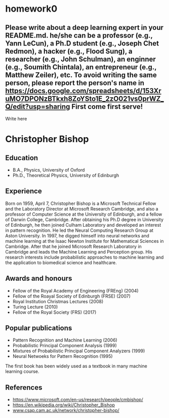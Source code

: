 # homework0
Please write about a deep learning expert in your README.md.
he/she can be a professor (e.g., Yann LeCun), a Ph.D student (e.g., Joseph Chet Redmon), a hacker (e.g., Flood Sung), a researcher (e.g., John Schulman), an enginner (e.g., Soumith Chintala), an entrepreneur (e.g., Matthew Zeiler), etc.
To avoid writing the same person, please report the person's name in  
https://docs.google.com/spreadsheets/d/153XruMO7DPONzBTkxh8ZoYSto1E_2zO021vs0prWZ_Q/edit?usp=sharing
First come first serve!
-------
Write here

# Christopher Bishop

## Education
* B.A., Physics, University of Oxford
* Ph.D., Theoretical Physics, University of Edinburgh

## Experience
Born on 1959, April 7, Christopher Bishop is a Microsoft Technical Fellow and the Laboratory Director at Microsoft Research Cambridge, and also a professor of Computer Science at the University of Edinburgh, and a fellow of Darwin College, Cambridge. After obtaining his Ph.D degree in University of Edinburgh, he then joined Culham Laboratory and developed an interest in pattern recognition. He led the Neural Computing Research Group at Aston University. In 1997, he digged himself into neural networks and machine learning at the Isaac Newton Institute for Mathematical Sciences in Cambridge. After that he joined Microsoft Research Laboratory in Cambridge and leads the Machine Learning and Perception group. His research interests include probabilistic approaches to machine learning and the application to biomedical science and healthcare.

## Awards and honours
* Fellow of the Royal Academy of Engineering (FREng) (2004)
* Fellow of the Roayal Society of Edinburgh (FRSE) (2007)
* Royal Institution Christmas Lectures (2008)
* Turing Lecture (2010)
* Fellow of the Royal Society (FRS) (2017)

## Popular publications
* Pattern Recognition and Machine Learning (2006)
* Probabilistic Principal Component Analysis (1999)
* Mixtures of Probabilistic Principal Component Analyzers (1999)
* Neural Netwoeks for Pattern Recognition (1995)

The first book has been widely used as a textbook in many machine learning course.

## References
* https://www.microsoft.com/en-us/research/people/cmbishop/
* https://en.wikipedia.org/wiki/Christopher_Bishop
* www.csap.cam.ac.uk/network/christopher-bishop/
